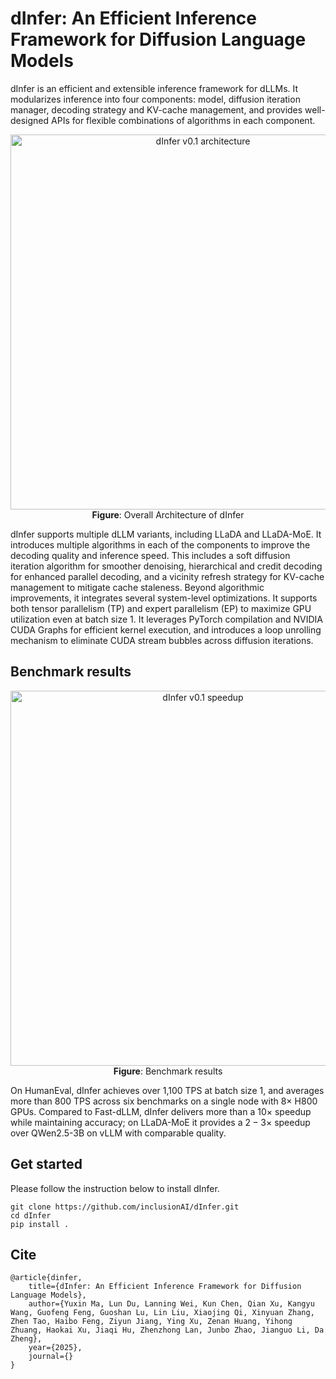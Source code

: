 # dInfer: An Efficient Inference Framework for Diffusion Language Models

dInfer is an efficient and extensible inference framework for dLLMs. It modularizes inference into four components:
model, diffusion iteration manager, decoding strategy and KV-cache management, and provides well-designed APIs for
flexible combinations of algorithms in each component.

<p align="center">
  <img src="https://raw.githubusercontent.com/inclusionAI/dInfer/refs/heads/add_readme/assets/Framework2.png" alt="dInfer v0.1 architecture" width="600">
  <br>
  <b>Figure</b>: Overall Architecture of dInfer
</p>

dInfer supports multiple dLLM variants, including LLaDA and LLaDA-MoE. It introduces multiple algorithms in each of
the components to improve the decoding quality and inference speed. This includes a soft diffusion iteration algorithm
for smoother denoising, hierarchical and credit decoding for enhanced parallel decoding, and a vicinity refresh strategy
for KV-cache management to mitigate cache staleness.
Beyond algorithmic improvements, it integrates several system-level optimizations. It supports both tensor parallelism
(TP) and expert parallelism (EP) to maximize GPU utilization even at batch size 1. It leverages PyTorch compilation and
NVIDIA CUDA Graphs for efficient kernel execution, and introduces a loop unrolling mechanism to eliminate CUDA stream
bubbles across diffusion iterations.

## Benchmark results

<p align="center">
  <img src="https://raw.githubusercontent.com/inclusionAI/dInfer/refs/heads/add_readme/assets/dinfer_tps.png" alt="dInfer v0.1 speedup" width="600">
  <br>
  <b>Figure</b>: Benchmark results
</p>

On HumanEval, dInfer achieves over 1,100 TPS at batch size 1, and averages more than 800 TPS across six benchmarks on
a single node with $8\times$ H800 GPUs. Compared to Fast-dLLM, dInfer delivers more than a $10\times$ speedup while
maintaining accuracy; on LLaDA-MoE it provides a $2-3\times$ speedup over QWen2.5-3B on vLLM with comparable quality.

## Get started

Please follow the instruction below to install dInfer.

```
git clone https://github.com/inclusionAI/dInfer.git
cd dInfer
pip install .
```

## Cite

```
@article{dinfer,
    title={dInfer: An Efficient Inference Framework for Diffusion Language Models},
    author={Yuxin Ma, Lun Du, Lanning Wei, Kun Chen, Qian Xu, Kangyu Wang, Guofeng Feng, Guoshan Lu, Lin Liu, Xiaojing Qi, Xinyuan Zhang, Zhen Tao, Haibo Feng, Ziyun Jiang, Ying Xu, Zenan Huang, Yihong Zhuang, Haokai Xu, Jiaqi Hu, Zhenzhong Lan, Junbo Zhao, Jianguo Li, Da Zheng},
    year={2025},
    journal={}
}
```
